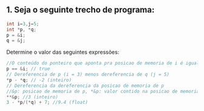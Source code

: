 ## 1. Seja o seguinte trecho de programa:
```c
int i=3,j=5;
int *p, *q;
p = &i;
q = &j;
```
Determine o valor das seguintes expressões:
```c++
//O conteúdo do ponteiro que aponta pra posicao de memoria de i é igual a posicao de memoria em i? 
p == &i; // true
// Dereferencia de p (i = 3) menos dereferencia de q (j = 5) 
*p - *q; // -2 (inteiro)
// Dereferencia da dereferencia da posicao de memoria de p
//&p: posicao de memoria de p, *&p: valor contido na posicao de memoria de p(&i), **&p: valor de i
**&p; //3 (inteiro)
3 - *p/(*q) + 7; //9.4 (float)
```
